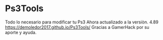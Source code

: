 # Ps3Tools
Todo lo necesario para modificar tu Ps3
Ahora actualizado a la versiòn. 4.89
https://demoledor2017.github.io/Ps3Tools/
Gracias a GamerHack por su aporte y ayuda.
